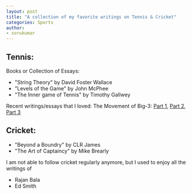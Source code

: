 ```yaml
---
layout: post
title: "A collection of my favorite writings on Tennis & Cricket"
categories: Sports
author:
- sorukumar
---
```

## Tennis:

Books or Collection of Essays:

 - "String Theory" by David Foster Wallace 
 - "Levels of the Game" by John McPhee 
 - "The Inner game of Tennis" by Timothy Gallwey

Recent writings/essays that I loved:
 The Movement of Big-3: [Part 1](https://hughclarke.substack.com/p/the-movement-of-the-big-3-part-i), [Part 2](https://hughclarke.substack.com/p/the-movement-of-the-big-3-part-ii), [Part 3](https://hughclarke.substack.com/p/the-movement-of-the-big-3-part-iii)

## Cricket:


 - "Beyond a Boundry" by CLR James
 - "The Art of Captaincy" by Mike Brearly

I am not able to follow cricket regularly anymore, but I used to enjoy all the writings of

 - Rajan Bala
 - Ed Smith

<!--stackedit_data:
eyJoaXN0b3J5IjpbNTk0NDYyMzk5LC00Mjc1OTkwOTEsMTIwNT
cxNDYzN119
-->